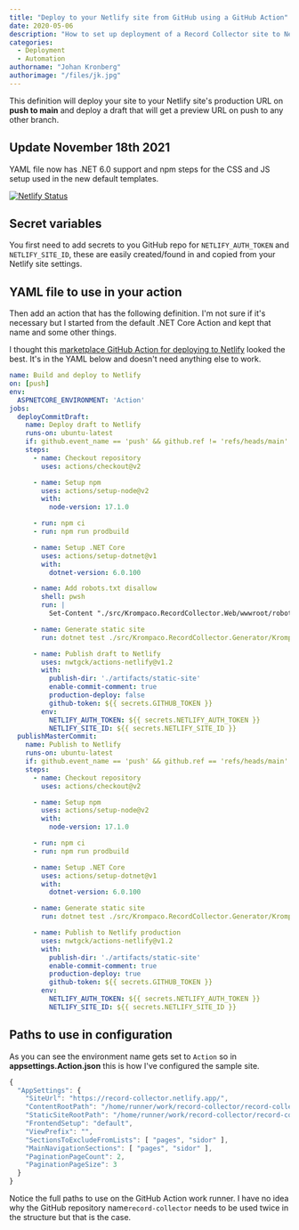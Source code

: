 ```yaml
---
title: "Deploy to your Netlify site from GitHub using a GitHub Action"
date: 2020-05-06
description: "How to set up deployment of a Record Collector site to Netlify using a GitHub Action."
categories:
  - Deployment
  - Automation
authorname: "Johan Kronberg"
authorimage: "/files/jk.jpg"
---
```

This definition will deploy your site to your Netlify site's production URL on **push to main** and deploy a draft that will get a preview URL on push to any other branch.
<!--more-->
## Update November 18th 2021

YAML file now has .NET 6.0 support and npm steps for the CSS and JS setup used in the new default templates.

[![Netlify Status](https://api.netlify.com/api/v1/badges/97fc0268-36e9-408f-995c-13ed2605a11e/deploy-status)](https://record-collector.netlify.app/)

## Secret variables

You first need to add secrets to you GitHub repo for `NETLIFY_AUTH_TOKEN` and `NETLIFY_SITE_ID`, these are easily created/found in and copied from your Netlify site settings.

## YAML file to use in your action

Then add an action that has the following definition. I'm not sure if it's necessary but I started from the default .NET Core Action and kept that name and some other things.

I thought this [marketplace GitHub Action for deploying to Netlify](https://github.com/marketplace/actions/netlify-actions) looked the best. It's in the YAML below and doesn't need anything else to work.

```yml
name: Build and deploy to Netlify
on: [push]
env:
  ASPNETCORE_ENVIRONMENT: 'Action'
jobs:
  deployCommitDraft:
    name: Deploy draft to Netlify
    runs-on: ubuntu-latest
    if: github.event_name == 'push' && github.ref != 'refs/heads/main'
    steps:
      - name: Checkout repository
        uses: actions/checkout@v2

      - name: Setup npm
        uses: actions/setup-node@v2
        with:
          node-version: 17.1.0

      - run: npm ci
      - run: npm run prodbuild

      - name: Setup .NET Core
        uses: actions/setup-dotnet@v1
        with:
          dotnet-version: 6.0.100

      - name: Add robots.txt disallow
        shell: pwsh
        run: |
          Set-Content "./src/Krompaco.RecordCollector.Web/wwwroot/robots.txt" "User-agent: *`r`nDisallow: /"

      - name: Generate static site
        run: dotnet test ./src/Krompaco.RecordCollector.Generator/Krompaco.RecordCollector.Generator.csproj --logger "console;verbosity=detailed"

      - name: Publish draft to Netlify
        uses: nwtgck/actions-netlify@v1.2
        with:
          publish-dir: './artifacts/static-site'
          enable-commit-comment: true
          production-deploy: false
          github-token: ${{ secrets.GITHUB_TOKEN }}
        env:
          NETLIFY_AUTH_TOKEN: ${{ secrets.NETLIFY_AUTH_TOKEN }}
          NETLIFY_SITE_ID: ${{ secrets.NETLIFY_SITE_ID }}
  publishMasterCommit:
    name: Publish to Netlify
    runs-on: ubuntu-latest
    if: github.event_name == 'push' && github.ref == 'refs/heads/main'
    steps:
      - name: Checkout repository
        uses: actions/checkout@v2

      - name: Setup npm
        uses: actions/setup-node@v2
        with:
          node-version: 17.1.0

      - run: npm ci
      - run: npm run prodbuild

      - name: Setup .NET Core
        uses: actions/setup-dotnet@v1
        with:
          dotnet-version: 6.0.100

      - name: Generate static site
        run: dotnet test ./src/Krompaco.RecordCollector.Generator/Krompaco.RecordCollector.Generator.csproj --logger "console;verbosity=detailed"

      - name: Publish to Netlify production
        uses: nwtgck/actions-netlify@v1.2
        with:
          publish-dir: './artifacts/static-site'
          enable-commit-comment: true
          production-deploy: true
          github-token: ${{ secrets.GITHUB_TOKEN }}
        env:
          NETLIFY_AUTH_TOKEN: ${{ secrets.NETLIFY_AUTH_TOKEN }}
          NETLIFY_SITE_ID: ${{ secrets.NETLIFY_SITE_ID }}
```

## Paths to use in configuration

As you can see the environment name gets set to `Action` so in **appsettings.Action.json** this is how I've configured the sample site.

```js
{
  "AppSettings": {
    "SiteUrl": "https://record-collector.netlify.app/",
    "ContentRootPath": "/home/runner/work/record-collector/record-collector/docs/content-record-collector-net/",
    "StaticSiteRootPath": "/home/runner/work/record-collector/record-collector/artifacts/static-site/",
    "FrontendSetup": "default",
    "ViewPrefix": "",
    "SectionsToExcludeFromLists": [ "pages", "sidor" ],
    "MainNavigationSections": [ "pages", "sidor" ],
    "PaginationPageCount": 2,
    "PaginationPageSize": 3
  }
}
```

Notice the full paths to use on the GitHub Action work runner. I have no idea why the GitHub repository name`record-collector` needs to be used twice in the structure but that is the case.
